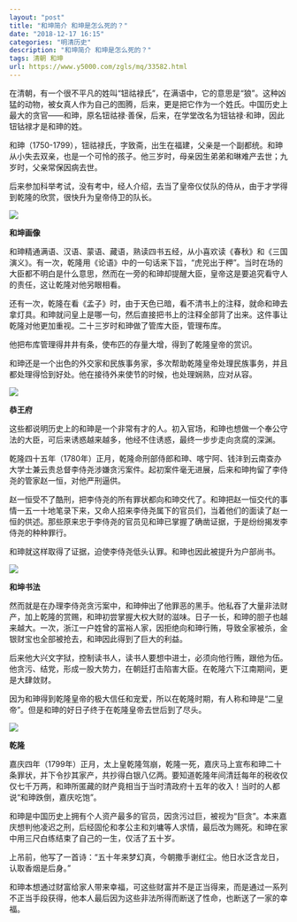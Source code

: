 ```yaml
---
layout: "post"
title: "和坤简介 和坤是怎么死的？"
date: "2018-12-17 16:15"
categories: "明清历史"
description: "和坤简介 和坤是怎么死的？"
tags: 清朝 和坤
url: https://www.y5000.com/zgls/mq/33582.html
---
```






在清朝，有一个很不平凡的姓叫“钮祜禄氏”，在满语中，它的意思是“狼”。这种凶猛的动物，被女真人作为自己的图腾，后来，更是把它作为一个姓氏。中国历史上最大的贪官——和珅，原名钮祜禄·善保，后来，在学堂改名为钮钴禄·和珅，因此钮钴禄才是和珅的姓。

和珅（1750-1799），钮祜禄氏，字致斋，出生在福建，父亲是一个副都统。和珅从小失去双亲，也是一个可怜的孩子。他三岁时，母亲因生弟弟和琳难产去世；九岁时，父亲常保因病去世。

后来参加科举考试，没有考中，经人介绍，去当了皇帝仪仗队的侍从，由于才学得到乾隆的欣赏，很快升为皇帝侍卫的队长。

![](https://img.y5000.com/uploads/allimg/180925/14-1P925160G02N.jpg)

**和坤画像**

和珅精通满语、汉语、蒙语、藏语，熟读四书五经，从小喜欢读《春秋》和《三国演义》。有一次，乾隆用《论语》中的一句话来下旨，“虎兕出于柙”。当时在场的大臣都不明白是什么意思，然而在一旁的和珅却提醒大臣，皇帝这是要追究看守人的责任，这让乾隆对他另眼相看。

还有一次，乾隆在看《孟子》时，由于天色已暗，看不清书上的注释，就命和珅去拿灯具。和珅就问皇上是哪一句，然后直接把书上的注释全部背了出来。这件事让乾隆对他更加重视。二十三岁时和珅做了管库大臣，管理布库。

他把布库管理得井井有条，使布匹的存量大增，得到了乾隆皇帝的赏识。

和珅还是一个出色的外交家和民族事务家，多次帮助乾隆皇帝处理民族事务，并且都处理得恰到好处。他在接待外来使节的时候，也处理娴熟，应对从容。

![](https://img.y5000.com/uploads/allimg/180925/14-1P925160H3T6.jpg)

**恭王府**

这些都说明历史上的和珅是一个非常有才的人。初入官场，和珅也想做一个奉公守法的大臣，可后来诱惑越来越多，他经不住诱惑，最终一步步走向贪腐的深渊。

乾隆四十五年（1780年）正月，乾隆命刑部侍郎和珅、喀宁阿、钱沣到云南查办大学士兼云贵总督李侍尧涉嫌贪污案件。起初案件毫无进展，后来和珅拘留了李侍尧的管家赵一恒，对他严刑逼供。

赵一恒受不了酷刑，把李侍尧的所有罪状都向和珅交代了。和珅把赵一恒交代的事情一五一十地笔录下来，又命人招来李侍尧属下的官员们，当着他们的面读了赵一恒的供述。那些原来忠于李侍尧的官员见和珅已掌握了确凿证据，于是纷纷揭发李侍尧的种种罪行。

和珅就这样取得了证据，迫使李侍尧低头认罪。和珅也因此被提升为户部尚书。

![](https://img.y5000.com/uploads/allimg/180925/14-1P925160KNG.jpg)

**和坤书法**

然而就是在办理李侍尧贪污案中，和珅伸出了他罪恶的黑手。他私吞了大量非法财产，加上乾隆的赏赐，和珅初尝掌握大权大财的滋味。日子一长，和珅的胆子也越来越大。一次，浙江一户姓曾的富裕人家，因拒绝向和珅行贿，导致全家被杀，金银财宝也全部被抢去，和珅因此得到了巨大的利益。

后来他大兴文字狱，控制读书人，读书人要想中进士，必须向他行贿，跟他为伍。他贪污、结党，形成一股大势力，在朝廷打击陷害大臣。在乾隆六下江南期间，更是大肆敛财。

因为和珅得到乾隆皇帝的极大信任和宠爱，所以在乾隆时期，有人称和珅是“二皇帝”。但是和珅的好日子终于在乾隆皇帝去世后到了尽头。

![](https://img.y5000.com/uploads/allimg/180925/14-1P925160Q6124.jpg)

**乾隆**

嘉庆四年（1799年）正月，太上皇乾隆驾崩，乾隆一死，嘉庆马上宣布和珅二十条罪状，并下令抄其家产，共抄得白银八亿两。要知道乾隆年间清廷每年的税收仅仅七千万两，和珅所匿藏的财产竟相当于当时清政府十五年的收入！当时的人都说“和珅跌倒，嘉庆吃饱”。

和珅是中国历史上拥有个人资产最多的官员，因贪污过巨，被视为“巨贪”。本来嘉庆想判他凌迟之刑，后经固伦和孝公主和刘墉等人求情，最后改为赐死。和珅在家中用三尺白练结束了自己的一生，仅活了五十岁。

上吊前，他写了一首诗：“五十年来梦幻真，今朝撒手谢红尘。他日水泛含龙日，认取香烟是后身。”

和珅本想通过财富给家人带来幸福，可这些财富并不是正当得来，而是通过一系列不正当手段获得，他本人最后因为这些非法所得而断送了性命，也断送了一家的幸福。

